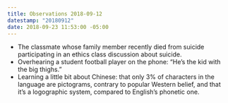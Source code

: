```yaml
---
title: Observations 2018-09-12
datestamp: "20180912"
date: 2018-09-23 11:53:00 -05:00
---
```


- The classmate whose family member recently died from suicide participating in an ethics class discussion about suicide.
- Overhearing a student football player on the phone: “He’s the kid with the big thighs.”
- Learning a little bit about Chinese: that only 3% of characters in the language are pictograms, contrary to popular Western belief, and that it’s a logographic system, compared to English’s phonetic one.
